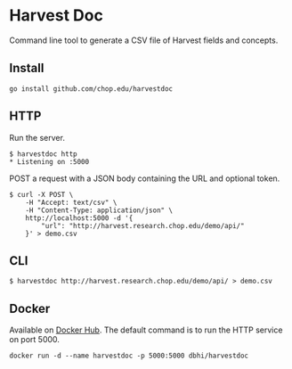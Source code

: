 # Harvest Doc

Command line tool to generate a CSV file of Harvest fields and concepts.

## Install

```
go install github.com/chop.edu/harvestdoc
```

## HTTP

Run the server.
```
$ harvestdoc http
* Listening on :5000
```

POST a request with a JSON body containing the URL and optional token.

```
$ curl -X POST \
    -H "Accept: text/csv" \
    -H "Content-Type: application/json" \
    http://localhost:5000 -d '{
        "url": "http://harvest.research.chop.edu/demo/api/"
    }' > demo.csv
```

## CLI

```
$ harvestdoc http://harvest.research.chop.edu/demo/api/ > demo.csv
```

## Docker

Available on [Docker Hub](https://hub.docker.com/r/dbhi/harvestdoc/). The default command is to run the HTTP service on port 5000.

```
docker run -d --name harvestdoc -p 5000:5000 dbhi/harvestdoc
```
